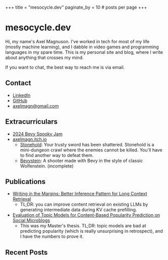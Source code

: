 +++
title = "mesocycle.dev"
paginate_by = 10 # posts per page
+++

# mesocycle.dev

Hi, my name's Axel Magnuson. I've worked in tech for most of my life (mostly
machine learning), and I dabble in video games and programming languages in my
spare time. This is my personal site and blog, where I write about anything that
crosses my mind.

If you want to chat, the best way to reach me is via email.

## Contact

- [LinkedIn](https://www.linkedin.com/in/axel-magnuson-16286028/)
- [GitHub](https://github.com/axelmagn/)
- [axelmagn@gmail.com](mailto:Axel%20Magnuson<axelmagn@gmail.com>)

## Extracurriculars

- [2024 Bevy Spooky Jam](https://itch.io/jam/bevy-spooky-jam)
- [axelmagn.itch.io](https://axelmagn.itch.io/)
  - [Stonehold](https://axelmagn.itch.io/stonehold): Your trusty sword has been
    shattered. Stonehold is a mini-dungeon crawl where the enemies cannot be
    killed. You'll have to find another way to defeat them.
  - [Bevystein](https://axelmagn.itch.io/bevystein): A shooter made with Bevy in
    the style of classic Wolfenstein. (incomplete)

## Publications

- [Writing in the Margins: Better Inference Pattern for Long Context Retrieval](https://arxiv.org/abs/2408.14906)
  - TL;DR: you can improve content retrieval on existing LLMs by generating
    intermediate data during KV cache prefilling.
- [Evaluation of Topic Models for Content-Based Popularity Prediction on Social Microblogs](https://scholarworks.boisestate.edu/td/1080/)
  - This was my Master's thesis. TL;DR: topic models are bad at predicting
    popularity (which is really unsurprising in retrospect), and I have the
    numbers to prove it.

## Recent Posts
